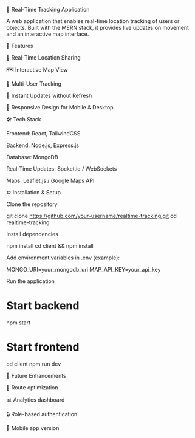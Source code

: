 📍 Real-Time Tracking Application

A web application that enables real-time location tracking of users or objects. Built with the MERN stack, it provides live updates on movement and an interactive map interface.

🚀 Features

📡 Real-Time Location Sharing

🗺️ Interactive Map View

👥 Multi-User Tracking

🔔 Instant Updates without Refresh

📱 Responsive Design for Mobile & Desktop

🛠️ Tech Stack

Frontend: React, TailwindCSS

Backend: Node.js, Express.js

Database: MongoDB

Real-Time Updates: Socket.io / WebSockets

Maps: Leaflet.js / Google Maps API

⚙️ Installation & Setup

Clone the repository

git clone https://github.com/your-username/realtime-tracking.git
cd realtime-tracking


Install dependencies

npm install
cd client && npm install


Add environment variables in .env (example):

MONGO_URI=your_mongodb_uri
MAP_API_KEY=your_api_key


Run the application

# Start backend
npm start

# Start frontend
cd client
npm run dev


🌟 Future Enhancements

🚗 Route optimization

📊 Analytics dashboard

🔒 Role-based authentication

📲 Mobile app version
